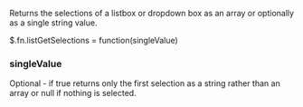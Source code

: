 ﻿Returns the selections of a listbox or dropdown box as an array or optionally as a single string value.

<div class="syntaxbox">$.fn.listGetSelections = function(singleValue)</div>

### singleValue
Optional - if true returns only the first selection as a string rather than an array or null if nothing is selected.